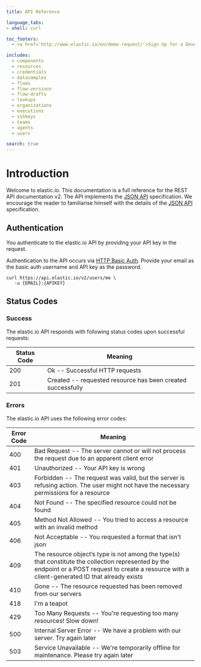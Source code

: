 ```yaml
---
title: API Reference

language_tabs:
- shell: curl

toc_footers:
  - <a href='http://www.elastic.io/en/demo-request/'>Sign Up for a Developer Key</a>

includes:
  - components
  - resources
  - credentials
  - datasamples
  - flows
  - flow-versions
  - flow-drafts
  - lookups
  - organizations
  - executions
  - sshkeys
  - teams
  - agents
  - users

search: true
---
```


# Introduction

Welcome to elastic.io. This documentation is a full reference for the REST API documentation v2.
The API implements the [JSON API](http://jsonapi.org) specification. We encourage the reader to familiarise himself
with the details of the [JSON API](http://jsonapi.org) specification.


## Authentication

You authenticate to the elastic.io API by providing your API key in the request.

Authentication to the API occurs via [HTTP Basic Auth](http://en.wikipedia.org/wiki/Basic_access_authentication). Provide your email as the basic auth username and API key as the password.

```shell
curl https://api.elastic.io/v2/users/me \
   -u {EMAIL}:{APIKEY}
```


## Status Codes

### Success

The elastic.io API responds with following status codes upon successful requests:


Status Code | Meaning
---------- | -------
200 | Ok -- Successful HTTP requests
201 | Created --  requested resource has been created successfully

### Errors

The elastic.io API uses the following error codes:


Error Code | Meaning
---------- | -------
400 | Bad Request -- The server cannot or will not process the request due to an apparent client error
401 | Unauthorized -- Your API key is wrong
403 | Forbidden -- The request was valid, but the server is refusing action. The user might not have the necessary permissions for a resource
404 | Not Found -- The specified resource could not be found
405 | Method Not Allowed -- You tried to access a resource with an invalid method
406 | Not Acceptable -- You requested a format that isn't json
409 | The resource object’s type is not among the type(s) that constitute the collection represented by the endpoint or a POST request to create a resource with a client-generated ID that already exists
410 | Gone -- The resource requested has been removed from our servers
418 | I'm a teapot
429 | Too Many Requests -- You're requesting too many resources! Slow down!
500 | Internal Server Error -- We have a problem with our server. Try again later
503 | Service Unavailable -- We're temporarily offline for maintenance. Please try again later
